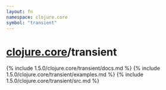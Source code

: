 ```yaml
---
layout: fn
namespace: clojure.core
symbol: "transient"
---
```


# [clojure.core](../)/transient

{% include 1.5.0/clojure.core/transient/docs.md %}
{% include 1.5.0/clojure.core/transient/examples.md %}
{% include 1.5.0/clojure.core/transient/src.md %}


